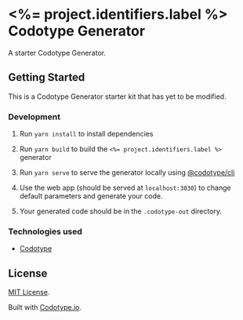 # <%= project.identifiers.label %> Codotype Generator

A starter Codotype Generator.

## Getting Started

This is a Codotype Generator starter kit that has yet to be modified.

### Development

1. Run `yarn install` to install dependencies

2. Run `yarn build` to build the `<%= project.identifiers.label %>` generator

3. Run `yarn serve` to serve the generator locally using [@codotype/cli](https://www.npmjs.com/package/@codotype/cli)

4. Use the web app (should be served at `localhost:3030`) to change default parameters and generate your code.

5. Your generated code should be in the `.codotype-out` directory.

### Technologies used

- [Codotype](https://codotype.org/)

## License

[MIT License](http://opensource.org/licenses/MIT).

Built with [Codotype.io](https://www.codotype.io/).
